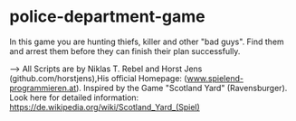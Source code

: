 # police-department-game
In this game you are hunting thiefs, killer and other "bad guys". Find them and arrest them before they can finish their plan successfully.


--> All Scripts are by Niklas T. Rebel and Horst Jens (github.com/horstjens),His official Homepage: (www.spielend-programmieren.at). Inspired by the Game "Scotland Yard" (Ravensburger). Look here for detailed information: https://de.wikipedia.org/wiki/Scotland_Yard_(Spiel)
